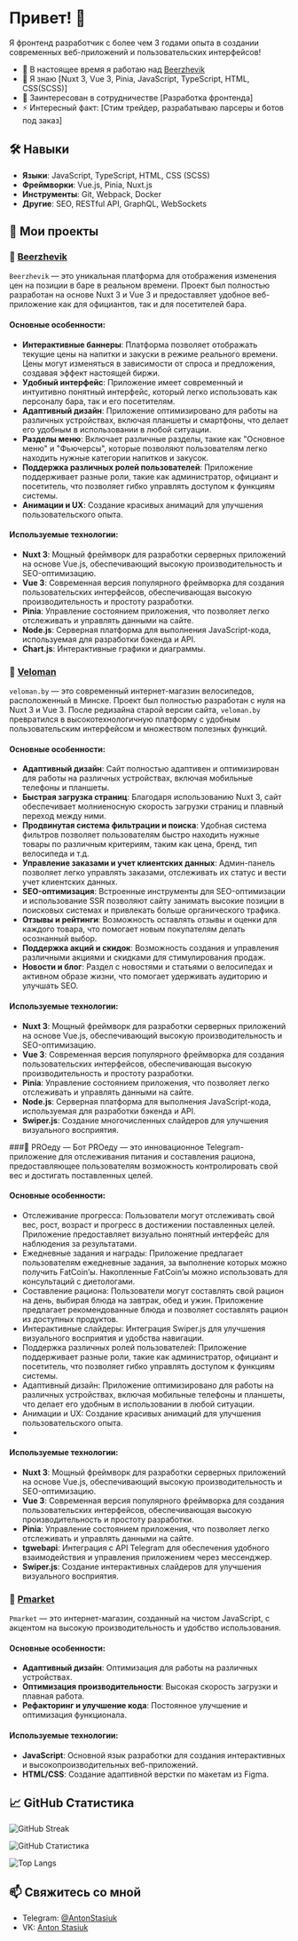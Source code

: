 # Привет! 👋

Я фронтенд разработчик с более чем 3 годами опыта в создании современных веб-приложений и пользовательских интерфейсов!

- 🔭 В настоящее время я работаю над [Beerzhevik](https://app.beerzhevik.ru/banners/)
- 🌱 Я знаю [Nuxt 3, Vue 3, Pinia, JavaScript, TypeScript, HTML, CSS(SCSS)]
- 👯 Заинтересован в сотрудничестве [Разработка фронтенда]
- ⚡ Интересный факт: [Стим трейдер, разрабатываю парсеры и ботов под заказ]

## 🛠 Навыки

- **Языки**: JavaScript, TypeScript, HTML, CSS (SCSS)
- **Фреймворки**: Vue.js, Pinia, Nuxt.js
- **Инструменты**: Git, Webpack, Docker
- **Другие**: SEO, RESTful API, GraphQL, WebSockets

## 🚀 Мои проекты

### 📌 [Beerzhevik](https://app.beerzhevik.ru/banners/)

`Beerzhevik` — это уникальная платформа для отображения изменения цен на позиции в баре в реальном времени. Проект был полностью разработан на основе Nuxt 3 и Vue 3 и предоставляет удобное веб-приложение как для официантов, так и для посетителей бара. 

#### Основные особенности:

- **Интерактивные баннеры**: Платформа позволяет отображать текущие цены на напитки и закуски в режиме реального времени. Цены могут изменяться в зависимости от спроса и предложения, создавая эффект настоящей биржи.
- **Удобный интерфейс**: Приложение имеет современный и интуитивно понятный интерфейс, который легко использовать как персоналу бара, так и его посетителям.
- **Адаптивный дизайн**: Приложение оптимизировано для работы на различных устройствах, включая планшеты и смартфоны, что делает его удобным в использовании в любой ситуации.
- **Разделы меню**: Включает различные разделы, такие как "Основное меню" и "Фьючерсы", которые позволяют пользователям легко находить нужные категории напитков и закусок.
- **Поддержка различных ролей пользователей**: Приложение поддерживает разные роли, такие как администратор, официант и посетитель, что позволяет гибко управлять доступом к функциям системы.
- **Анимации и UX**: Создание красивых анимаций для улучшения пользовательского опыта.

#### Используемые технологии:

- **Nuxt 3**: Мощный фреймворк для разработки серверных приложений на основе Vue.js, обеспечивающий высокую производительность и SEO-оптимизацию.
- **Vue 3**: Современная версия популярного фреймворка для создания пользовательских интерфейсов, обеспечивающая высокую производительность и простоту разработки.
- **Pinia**: Управление состоянием приложения, что позволяет легко отслеживать и управлять данными на сайте.
- **Node.js**: Серверная платформа для выполнения JavaScript-кода, используемая для разработки бэкенда и API.
- **Chart.js**: Интерактивные графики и диаграммы.

### 📌 [Veloman](https://veloman.by/)

`veloman.by` — это современный интернет-магазин велосипедов, расположенный в Минске. Проект был полностью разработан с нуля на Nuxt 3 и Vue 3. После редизайна старой версии сайта, `veloman.by` превратился в высокотехнологичную платформу с удобным пользовательским интерфейсом и множеством полезных функций. 

#### Основные особенности:

- **Адаптивный дизайн**: Сайт полностью адаптивен и оптимизирован для работы на различных устройствах, включая мобильные телефоны и планшеты.
- **Быстрая загрузка страниц**: Благодаря использованию Nuxt 3, сайт обеспечивает молниеносную скорость загрузки страниц и плавный переход между ними.
- **Продвинутая система фильтрации и поиска**: Удобная система фильтров позволяет пользователям быстро находить нужные товары по различным критериям, таким как цена, бренд, тип велосипеда и т.д.
- **Управление заказами и учет клиентских данных**: Админ-панель позволяет легко управлять заказами, отслеживать их статус и вести учет клиентских данных.
- **SEO-оптимизация**: Встроенные инструменты для SEO-оптимизации и использование SSR позволяют сайту занимать высокие позиции в поисковых системах и привлекать больше органического трафика.
- **Отзывы и рейтинги**: Возможность оставлять отзывы и оценки для каждого товара, что помогает новым покупателям делать осознанный выбор.
- **Поддержка акций и скидок**: Возможность создания и управления различными акциями и скидками для стимулирования продаж.
- **Новости и блог**: Раздел с новостями и статьями о велосипедах и активном образе жизни, что помогает удерживать аудиторию и улучшать SEO.

#### Используемые технологии:

- **Nuxt 3**: Мощный фреймворк для разработки серверных приложений на основе Vue.js, обеспечивающий высокую производительность и SEO-оптимизацию.
- **Vue 3**: Современная версия популярного фреймворка для создания пользовательских интерфейсов, обеспечивающая высокую производительность и простоту разработки.
- **Pinia**: Управление состоянием приложения, что позволяет легко отслеживать и управлять данными на сайте.
- **Node.js**: Серверная платформа для выполнения JavaScript-кода, используемая для разработки бэкенда и API.
- **Swiper.js**: Создание многочисленных слайдеров для улучшения визуального восприятия.

###📌 PROеду — Бот
PROеду — это инновационное Telegram-приложение для отслеживания питания и составления рациона, предоставляющее пользователям возможность контролировать свой вес и достигать поставленных целей.

#### Основные особенности:

- Отслеживание прогресса: Пользователи могут отслеживать свой вес, рост, возраст и прогресс в достижении поставленных целей. Приложение предоставляет визуально понятный интерфейс для наблюдения за результатами.
- Ежедневные задания и награды: Приложение предлагает пользователям ежедневные задания, за выполнение которых можно получить FatCoin’ы. Накопленные FatCoin’ы можно использовать для консультаций с диетологами.
- Составление рациона: Пользователи могут составлять свой рацион на день, выбирая блюда на завтрак, обед и ужин. Приложение предлагает рекомендованные блюда и позволяет составлять рацион из доступных продуктов.
- Интерактивные слайдеры: Интеграция Swiper.js для улучшения визуального восприятия и удобства навигации.
- Поддержка различных ролей пользователей: Приложение поддерживает разные роли, такие как администратор, официант и посетитель, что позволяет гибко управлять доступом к функциям системы.
- Адаптивный дизайн: Приложение оптимизировано для работы на различных устройствах, включая мобильные телефоны и планшеты, что делает его удобным в использовании в любой ситуации.
- Анимации и UX: Создание красивых анимаций для улучшения пользовательского опыта.
- 
#### Используемые технологии:

- **Nuxt 3**: Мощный фреймворк для разработки серверных приложений на основе Vue.js, обеспечивающий высокую производительность и SEO-оптимизацию.
- **Vue 3**: Современная версия популярного фреймворка для создания пользовательских интерфейсов, обеспечивающая высокую производительность и простоту разработки.
- **Pinia**: Управление состоянием приложения, что позволяет легко отслеживать и управлять данными на сайте.
- **tgwebapi**: Интеграция с API Telegram для обеспечения удобного взаимодействия и управления приложением через мессенджер.
- **Swiper.js**: Создание интерактивных слайдеров для улучшения визуального восприятия.

### 📌 [Pmarket](https://pmarket.pythonanywhere.com)

`Pmarket` — это интернет-магазин, созданный на чистом JavaScript, с акцентом на высокую производительность и удобство использования. 

#### Основные особенности:

- **Адаптивный дизайн**: Оптимизация для работы на различных устройствах.
- **Оптимизация производительности**: Высокая скорость загрузки и плавная работа.
- **Рефакторинг и улучшение кода**: Постоянное улучшение и оптимизация функционала.

#### Используемые технологии:

- **JavaScript**: Основной язык разработки для создания интерактивных и высокопроизводительных веб-приложений.
- **HTML/CSS**: Создание адаптивной верстки по макетам из Figma.

## 📈 GitHub Статистика

![GitHub Streak](https://github-readme-streak-stats.herokuapp.com/?user=11Alone11&theme=dark)

![GitHub Статистика](https://github-readme-stats.vercel.app/api?username=11Alone11&show_icons=true&theme=dark)

![Top Langs](https://github-readme-stats.vercel.app/api/top-langs/?username=11Alone11&layout=compact&theme=dark)

## 📫 Свяжитесь со мной

- Telegram: [@AntonStasiuk](https://t.me/AntonStasiuk)
- VK: [Anton Stasiuk](https://vk.com/id298077656)
